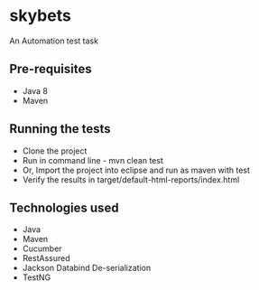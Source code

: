# skybets
An Automation test task

## Pre-requisites
 - Java 8
 - Maven 


## Running the tests

- Clone the project
- Run in command line - mvn clean test
- Or, Import the project into eclipse and run as maven with test
- Verify the results in target/default-html-reports/index.html

## Technologies used

- Java
- Maven
- Cucumber
- RestAssured
- Jackson Databind De-serialization
- TestNG

